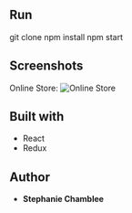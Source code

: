 ## Run
git clone
npm install
npm start

## Screenshots

Online Store:
![Online Store](https://image.ibb.co/dtr09o/Screen_Shot_2018_06_21_at_8_59_21_AM.png)

## Built with
* React
* Redux

## Author

* **Stephanie Chamblee** 
